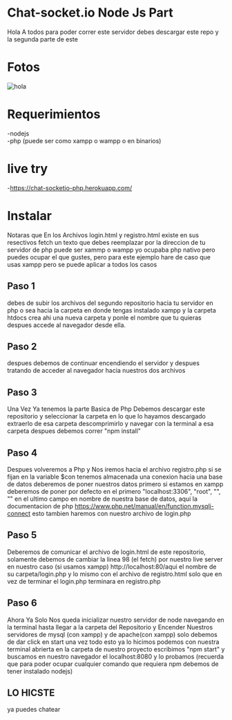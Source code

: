 # Chat-socket.io Node Js Part

Hola A todos para poder correr este servidor debes descargar este repo y la segunda parte de este

# Fotos

![hola](Live%Try.PNG)

# Requerimientos
-nodejs  
-php (puede ser como xampp o wampp o en binarios)

# live try
-https://chat-socketio-php.herokuapp.com/



# Instalar


Notaras que En los Archivos login.html y registro.html existe en sus resectivos fetch un texto que debes reemplazar por la direccion de tu servidor de php puede ser xammp o wampp yo ocupaba php nativo pero puedes ocupar el que gustes, pero para este ejemplo hare de caso que usas xampp pero se puede aplicar a todos los casos


## Paso 1


debes de subir los archivos del segundo repositorio hacia tu servidor en php o sea hacia la carpeta en donde tengas instalado xampp y la carpeta htdocs crea ahi una nueva carpeta y ponle el nombre que tu quieras despues accede al navegador desde ella.

## Paso 2


despues debemos de continuar encendiendo el servidor y despues tratando de acceder al navegador hacia nuestros dos archivos


## Paso 3

Una Vez Ya tenemos la parte Basica de Php Debemos descargar este repositorio y seleccionar la carpeta en lo que lo hayamos descargado extraerlo de esa carpeta descomprimirlo y navegar con la terminal a esa carpeta despues debemos correr "npm install"

## Paso 4

Despues volveremos a Php y Nos iremos hacia el archivo registro.php si se fijan en la variable $con tenemos almacenada una conexion hacia una base de datos deberemos de poner nuestros datos primero si estamos en xampp deberemos de poner por defecto en el primero "localhost:3306", "root", "", "" en el ultimo campo en nombre de nuestra base de datos, aqui la documentacion de php https://www.php.net/manual/en/function.mysqli-connect esto tambien haremos con nuestro archivo de login.php 

## Paso 5 

Deberemos de comunicar el archivo de login.html de este repositorio, solamente debemos de cambiar la linea 98 (el fetch) por nuestro live server en nuestro caso (si usamos xampp) http://localhost:80/aqui el nombre de su carpeta/login.php y lo mismo con el archivo de registro.html solo que en vez de terminar el login.php terminara en registro.php

## Paso 6 

Ahora Ya Solo Nos queda inicializar nuestro servidor de node navegando en la terminal hasta llegar a la carpeta del Repositorio y Encender Nuestros servidores de mysql (con xampp) y de apache(con xampp) solo debemos de dar click en start una vez todo esto ya lo hicimos podemos con nuestra terminal abrierta en la carpeta de nuestro proyecto escribimos "npm start" y buscamos en nuestro navegador el localhost:8080 y lo probamos (recuerda que para poder ocupar cualquier comando que requiera npm debemos de tener instalado nodejs)



## LO HICSTE

ya puedes chatear 

